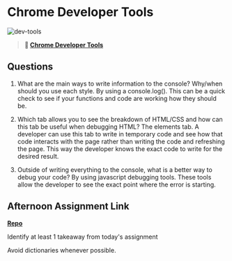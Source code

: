 # Chrome Developer Tools

![dev-tools](https://bcw.blob.core.windows.net/public/img/lesson-images/4571780153354770)

> **📖 [Chrome Developer Tools](https://codeworksacademy.com/fs-student-guide/resources/wk2/03-Chrome-Dev-Tools)**

## Questions

1. What are the main ways to write information to the console? Why/when should you use each style.
   By using a console.log(). This can be a quick check to see if your functions and code are working how they should be.

2. Which tab allows you to see the breakdown of HTML/CSS and how can this tab be useful when debugging HTML?
   The elements tab. A developer can use this tab to write in temporary code and see how that code interacts with the page rather than writing the code and refreshing the page. This way the developer knows the exact code to write for the desired result.

3. Outside of writing everything to the console, what is a better way to debug your code?
   By using javascript debugging tools. These tools allow the developer to see the exact point where the error is starting.

## Afternoon Assignment Link

**[Repo](https://github.com/jon-cron/iceCreamParlor.git)**

Identify at least 1 takeaway from today's assignment

Avoid dictionaries whenever possible.
